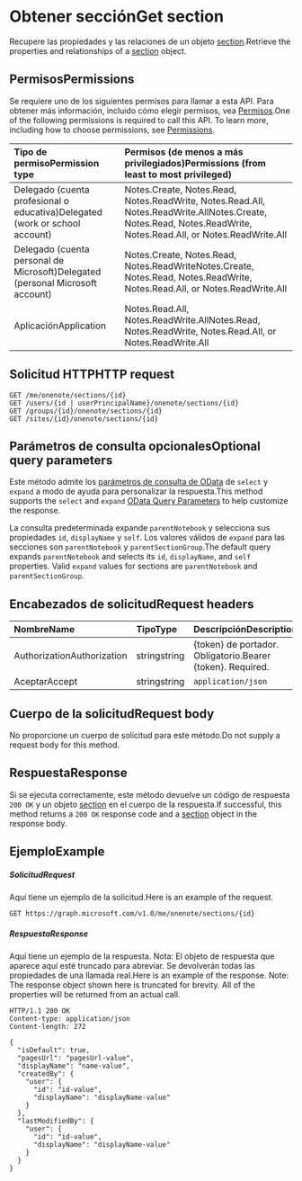 # <a name="get-section"></a><span data-ttu-id="05774-101">Obtener sección</span><span class="sxs-lookup"><span data-stu-id="05774-101">Get section</span></span>

<span data-ttu-id="05774-102">Recupere las propiedades y las relaciones de un objeto [section](../resources/section.md).</span><span class="sxs-lookup"><span data-stu-id="05774-102">Retrieve the properties and relationships of a [section](../resources/section.md) object.</span></span>
## <a name="permissions"></a><span data-ttu-id="05774-103">Permisos</span><span class="sxs-lookup"><span data-stu-id="05774-103">Permissions</span></span>
<span data-ttu-id="05774-p101">Se requiere uno de los siguientes permisos para llamar a esta API. Para obtener más información, incluido cómo elegir permisos, vea [Permisos](../../../concepts/permissions_reference.md).</span><span class="sxs-lookup"><span data-stu-id="05774-p101">One of the following permissions is required to call this API. To learn more, including how to choose permissions, see [Permissions](../../../concepts/permissions_reference.md).</span></span>

|<span data-ttu-id="05774-106">Tipo de permiso</span><span class="sxs-lookup"><span data-stu-id="05774-106">Permission type</span></span>      | <span data-ttu-id="05774-107">Permisos (de menos a más privilegiados)</span><span class="sxs-lookup"><span data-stu-id="05774-107">Permissions (from least to most privileged)</span></span>              |
|:--------------------|:---------------------------------------------------------|
|<span data-ttu-id="05774-108">Delegado (cuenta profesional o educativa)</span><span class="sxs-lookup"><span data-stu-id="05774-108">Delegated (work or school account)</span></span> | <span data-ttu-id="05774-109">Notes.Create, Notes.Read, Notes.ReadWrite, Notes.Read.All, Notes.ReadWrite.All</span><span class="sxs-lookup"><span data-stu-id="05774-109">Notes.Create, Notes.Read, Notes.ReadWrite, Notes.Read.All, or Notes.ReadWrite.All</span></span>    |
|<span data-ttu-id="05774-110">Delegado (cuenta personal de Microsoft)</span><span class="sxs-lookup"><span data-stu-id="05774-110">Delegated (personal Microsoft account)</span></span> | <span data-ttu-id="05774-111">Notes.Create, Notes.Read, Notes.ReadWrite</span><span class="sxs-lookup"><span data-stu-id="05774-111">Notes.Create, Notes.Read, Notes.ReadWrite, Notes.Read.All, or Notes.ReadWrite.All</span></span>    |
|<span data-ttu-id="05774-112">Aplicación</span><span class="sxs-lookup"><span data-stu-id="05774-112">Application</span></span> | <span data-ttu-id="05774-113">Notes.Read.All, Notes.ReadWrite.All</span><span class="sxs-lookup"><span data-stu-id="05774-113">Notes.Read, Notes.ReadWrite, Notes.Read.All, or Notes.ReadWrite.All</span></span> |

## <a name="http-request"></a><span data-ttu-id="05774-114">Solicitud HTTP</span><span class="sxs-lookup"><span data-stu-id="05774-114">HTTP request</span></span>
<!-- { "blockType": "ignored" } -->
```http
GET /me/onenote/sections/{id}
GET /users/{id | userPrincipalName}/onenote/sections/{id}
GET /groups/{id}/onenote/sections/{id}
GET /sites/{id}/onenote/sections/{id}
```
## <a name="optional-query-parameters"></a><span data-ttu-id="05774-115">Parámetros de consulta opcionales</span><span class="sxs-lookup"><span data-stu-id="05774-115">Optional query parameters</span></span>
<span data-ttu-id="05774-116">Este método admite los [parámetros de consulta de OData](http://developer.microsoft.com/en-us/graph/docs/overview/query_parameters) de `select` y `expand` a modo de ayuda para personalizar la respuesta.</span><span class="sxs-lookup"><span data-stu-id="05774-116">This method supports the `select` and `expand` [OData Query Parameters](http://developer.microsoft.com/en-us/graph/docs/overview/query_parameters) to help customize the response.</span></span>

<span data-ttu-id="05774-p102">La consulta predeterminada expande `parentNotebook` y selecciona sus propiedades `id`, `displayName` y `self`. Los valores válidos de `expand` para las secciones son `parentNotebook` y `parentSectionGroup`.</span><span class="sxs-lookup"><span data-stu-id="05774-p102">The default query expands `parentNotebook` and selects its `id`, `displayName`, and `self` properties. Valid `expand` values for sections are `parentNotebook` and `parentSectionGroup`.</span></span>

## <a name="request-headers"></a><span data-ttu-id="05774-119">Encabezados de solicitud</span><span class="sxs-lookup"><span data-stu-id="05774-119">Request headers</span></span>
| <span data-ttu-id="05774-120">Nombre</span><span class="sxs-lookup"><span data-stu-id="05774-120">Name</span></span>       | <span data-ttu-id="05774-121">Tipo</span><span class="sxs-lookup"><span data-stu-id="05774-121">Type</span></span> | <span data-ttu-id="05774-122">Descripción</span><span class="sxs-lookup"><span data-stu-id="05774-122">Description</span></span>|
|:-----------|:------|:----------|
| <span data-ttu-id="05774-123">Authorization</span><span class="sxs-lookup"><span data-stu-id="05774-123">Authorization</span></span>  | <span data-ttu-id="05774-124">string</span><span class="sxs-lookup"><span data-stu-id="05774-124">string</span></span>  | <span data-ttu-id="05774-p103">{token} de portador. Obligatorio.</span><span class="sxs-lookup"><span data-stu-id="05774-p103">Bearer {token}. Required.</span></span> |
| <span data-ttu-id="05774-127">Aceptar</span><span class="sxs-lookup"><span data-stu-id="05774-127">Accept</span></span> | <span data-ttu-id="05774-128">string</span><span class="sxs-lookup"><span data-stu-id="05774-128">string</span></span> | `application/json` |

## <a name="request-body"></a><span data-ttu-id="05774-129">Cuerpo de la solicitud</span><span class="sxs-lookup"><span data-stu-id="05774-129">Request body</span></span>
<span data-ttu-id="05774-130">No proporcione un cuerpo de solicitud para este método.</span><span class="sxs-lookup"><span data-stu-id="05774-130">Do not supply a request body for this method.</span></span>

## <a name="response"></a><span data-ttu-id="05774-131">Respuesta</span><span class="sxs-lookup"><span data-stu-id="05774-131">Response</span></span>

<span data-ttu-id="05774-132">Si se ejecuta correctamente, este método devuelve un código de respuesta `200 OK` y un objeto [section](../resources/section.md) en el cuerpo de la respuesta.</span><span class="sxs-lookup"><span data-stu-id="05774-132">If successful, this method returns a `200 OK` response code and a [section](../resources/section.md) object in the response body.</span></span>
## <a name="example"></a><span data-ttu-id="05774-133">Ejemplo</span><span class="sxs-lookup"><span data-stu-id="05774-133">Example</span></span>
##### <a name="request"></a><span data-ttu-id="05774-134">Solicitud</span><span class="sxs-lookup"><span data-stu-id="05774-134">Request</span></span>
<span data-ttu-id="05774-135">Aquí tiene un ejemplo de la solicitud.</span><span class="sxs-lookup"><span data-stu-id="05774-135">Here is an example of the request.</span></span>
<!-- {
  "blockType": "request",
  "name": "get_section"
}-->
```http
GET https://graph.microsoft.com/v1.0/me/onenote/sections/{id}
```
##### <a name="response"></a><span data-ttu-id="05774-136">Respuesta</span><span class="sxs-lookup"><span data-stu-id="05774-136">Response</span></span>
<span data-ttu-id="05774-p104">Aquí tiene un ejemplo de la respuesta. Nota: El objeto de respuesta que aparece aquí esté truncado para abreviar. Se devolverán todas las propiedades de una llamada real.</span><span class="sxs-lookup"><span data-stu-id="05774-p104">Here is an example of the response. Note: The response object shown here is truncated for brevity. All of the properties will be returned from an actual call.</span></span>
<!-- {
  "blockType": "response",
  "truncated": true,
  "@odata.type": "microsoft.graph.onenoteSection"
} -->
```http
HTTP/1.1 200 OK
Content-type: application/json
Content-length: 272

{
  "isDefault": true,
  "pagesUrl": "pagesUrl-value",
  "displayName": "name-value",
  "createdBy": {
    "user": {
      "id": "id-value",
      "displayName": "displayName-value"
    }
  },
  "lastModifiedBy": {
    "user": {
      "id": "id-value",
      "displayName": "displayName-value"
    }
  }
}
```

<!-- uuid: 8fcb5dbc-d5aa-4681-8e31-b001d5168d79
2015-10-25 14:57:30 UTC -->
<!-- {
  "type": "#page.annotation",
  "description": "Get section",
  "keywords": "",
  "section": "documentation",
  "tocPath": ""
}-->
